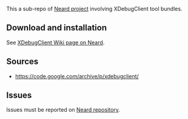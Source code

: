 This a sub-repo of [Neard project](https://github.com/crazy-max/neard) involving XDebugClient tool bundles.

## Download and installation

See [XDebugClient Wiki page on Neard](https://github.com/crazy-max/neard/wiki/toolXDebugClient).

## Sources

* https://code.google.com/archive/p/xdebugclient/

## Issues

Issues must be reported on [Neard repository](https://github.com/crazy-max/neard/issues).
